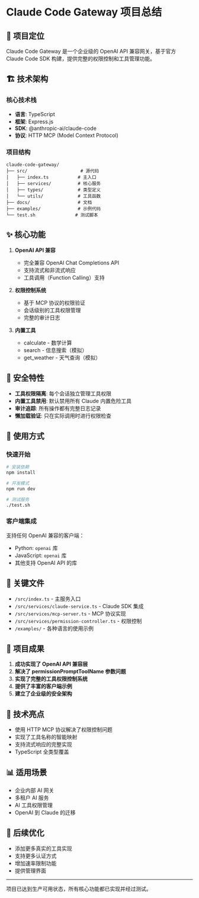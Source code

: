 # Claude Code Gateway 项目总结

## 🎯 项目定位

Claude Code Gateway 是一个企业级的 OpenAI API 兼容网关，基于官方 Claude Code SDK 构建，提供完整的权限控制和工具管理功能。

## 🏗️ 技术架构

### 核心技术栈
- **语言**: TypeScript
- **框架**: Express.js
- **SDK**: @anthropic-ai/claude-code
- **协议**: HTTP MCP (Model Context Protocol)

### 项目结构
```
claude-code-gateway/
├── src/                    # 源代码
│   ├── index.ts           # 主入口
│   ├── services/          # 核心服务
│   ├── types/             # 类型定义
│   └── utils/             # 工具函数
├── docs/                  # 文档
├── examples/              # 示例代码
└── test.sh               # 测试脚本
```

## ✨ 核心功能

1. **OpenAI API 兼容**
   - 完全兼容 OpenAI Chat Completions API
   - 支持流式和非流式响应
   - 工具调用（Function Calling）支持

2. **权限控制系统**
   - 基于 MCP 协议的权限验证
   - 会话级别的工具权限管理
   - 完整的审计日志

3. **内置工具**
   - calculate - 数学计算
   - search - 信息搜索（模拟）
   - get_weather - 天气查询（模拟）

## 🔐 安全特性

- **工具权限隔离**: 每个会话独立管理工具权限
- **内置工具禁用**: 默认禁用所有 Claude 内置危险工具
- **审计追踪**: 所有操作都有完整日志记录
- **懒加载验证**: 只在实际调用时进行权限检查

## 🚀 使用方式

### 快速开始
```bash
# 安装依赖
npm install

# 开发模式
npm run dev

# 测试服务
./test.sh
```

### 客户端集成
支持任何 OpenAI 兼容的客户端：
- Python: `openai` 库
- JavaScript: `openai` 库
- 其他支持 OpenAI API 的库

## 📁 关键文件

- `/src/index.ts` - 主服务入口
- `/src/services/claude-service.ts` - Claude SDK 集成
- `/src/services/mcp-server.ts` - MCP 协议实现
- `/src/services/permission-controller.ts` - 权限控制
- `/examples/` - 各种语言的使用示例

## 🎉 项目成果

1. **成功实现了 OpenAI API 兼容层**
2. **解决了 permissionPromptToolName 参数问题**
3. **实现了完整的工具权限控制系统**
4. **提供了丰富的客户端示例**
5. **建立了企业级的安全架构**

## 🔧 技术亮点

- 使用 HTTP MCP 协议解决了权限控制问题
- 实现了工具名称的智能映射
- 支持流式响应的完整实现
- TypeScript 全类型覆盖

## 📊 适用场景

- 企业内部 AI 网关
- 多租户 AI 服务
- AI 工具权限管理
- OpenAI 到 Claude 的迁移

## 🚧 后续优化

- 添加更多真实的工具实现
- 支持更多认证方式
- 增加速率限制功能
- 提供管理界面

---

项目已达到生产可用状态，所有核心功能都已实现并经过测试。